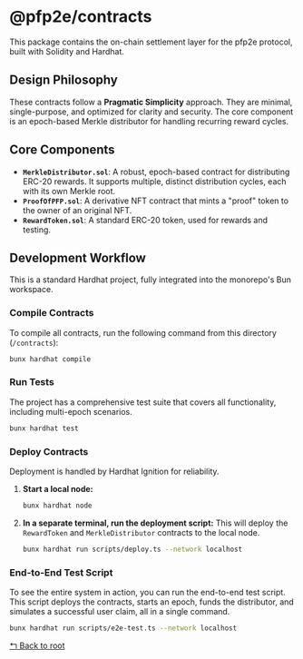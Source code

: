 # @pfp2e/contracts

This package contains the on-chain settlement layer for the pfp2e protocol, built with Solidity and Hardhat.

## Design Philosophy

These contracts follow a **Pragmatic Simplicity** approach. They are minimal, single-purpose, and optimized for clarity and security. The core component is an epoch-based Merkle distributor for handling recurring reward cycles.

## Core Components

-   **`MerkleDistributor.sol`**: A robust, epoch-based contract for distributing ERC-20 rewards. It supports multiple, distinct distribution cycles, each with its own Merkle root.
-   **`ProofOfPFP.sol`**: A derivative NFT contract that mints a "proof" token to the owner of an original NFT.
-   **`RewardToken.sol`**: A standard ERC-20 token, used for rewards and testing.

## Development Workflow

This is a standard Hardhat project, fully integrated into the monorepo's Bun workspace.

### Compile Contracts

To compile all contracts, run the following command from this directory (`/contracts`):

```bash
bunx hardhat compile
```

### Run Tests

The project has a comprehensive test suite that covers all functionality, including multi-epoch scenarios.

```bash
bunx hardhat test
```

### Deploy Contracts

Deployment is handled by Hardhat Ignition for reliability.

1.  **Start a local node:**
    ```bash
    bunx hardhat node
    ```

2.  **In a separate terminal, run the deployment script:**
    This will deploy the `RewardToken` and `MerkleDistributor` contracts to the local node.
    ```bash
    bunx hardhat run scripts/deploy.ts --network localhost
    ```

### End-to-End Test Script

To see the entire system in action, you can run the end-to-end test script. This script deploys the contracts, starts an epoch, funds the distributor, and simulates a successful user claim, all in a single command.

```bash
bunx hardhat run scripts/e2e-test.ts --network localhost
```

[↰ Back to root](../readme.md)